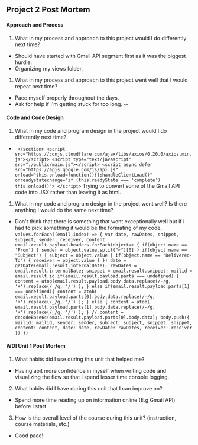 ## Project 2 Post Mortem

#### Approach and Process

1. What in my process and approach to this project would I do differently next time?
 - Should have started with Gmail API segment first as it was the biggest hurdle. 
 - Organizing my views folder.

1. What in my process and approach to this project went well that I would repeat next time?
 - Pace myself properly throughout the days.
 - Ask for help if I'm getting stuck for too long. 
--

#### Code and Code Design

1. What in my code and program design in the project would I do differently next time?
 - ` </section>
            <script src="https://cdnjs.cloudflare.com/ajax/libs/axios/0.20.0/axios.min.js"></script>
            <script type="text/javascript" src="./public/main.js"></script>
            <script async defer src="https://apis.google.com/js/api.js"
            onload="this.onload=function(){};handleClientLoad()"
            onreadystatechange="if (this.readyState === 'complete') this.onload()">
            </script>`
    Trying to convert some of the Gmail API code into JSX rather than leaving it as html.

1. What in my code and program design in the project went well? Is there anything I would do the same next time?
 - Don't think that there is something that went exceptionally well but if i had to pick something it would be the formating of my code.
 `values.forEach((email,index) => {
                var date, rawDates, snippet, subject, sender, receiver, content
                email.result.payload.headers.forEach(object=> {
                    if(object.name == 'From') {
                        sender = object.value.split("<")[0]
                    }
                    if(object.name == "Subject") {
                        subject = object.value
                    }
                    if(object.name == "Delivered-To") {
                        receiver = object.value
                    }
                })
                date = getDate(email.result.internalDate);
                rawDates = email.result.internalDate;
                snippet = email.result.snippet;
                mailid = email.result.id
                if(email.result.payload.parts === undefined) {
                    content = atob(email.result.payload.body.data.replace(/-/g, '+').replace(/_/g, '/') );
                } else if(email.result.payload.parts[1] === undefined){
                    content = atob( email.result.payload.parts[0].body.data.replace(/-/g, '+').replace(/_/g, '/') );
                } else {
                    content = atob( email.result.payload.parts[1].body.data.replace(/-/g, '+').replace(/_/g, '/') );
                }
                // content = decodeBase64(email.result.payload.parts[0].body.data);
                body.push({
                    mailid: mailid,
                    sender: sender,
                    subject: subject,
                    snippet: snippet,
                    content: content,
                    date: date,
                    rawDate: rawDates,
                    receiver: receiver
                })
            })`

#### WDI Unit 1 Post Mortem
1. What habits did I use during this unit that helped me?
 - Having abit more confidence in myself when writing code and visualizing the flow so that i spend lesser time console logging.

2. What habits did I have during this unit that I can improve on?
 - Spend more time reading up on information online (E.g Gmail API) before i start.

3. How is the overall level of the course during this unit? (instruction, course materials, etc.)
 - Good pace!